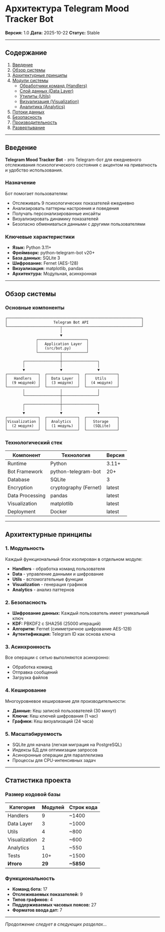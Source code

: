 # Архитектура Telegram Mood Tracker Bot

**Версия:** 1.0
**Дата:** 2025-10-22
**Статус:** Stable

---

## Содержание

1. [Введение](#введение)
2. [Обзор системы](#обзор-системы)
3. [Архитектурные принципы](#архитектурные-принципы)
4. [Модули системы](#модули-системы)
   - [Обработчики команд (Handlers)](#обработчики-команд)
   - [Слой данных (Data Layer)](#слой-данных)
   - [Утилиты (Utils)](#утилиты)
   - [Визуализация (Visualization)](#визуализация)
   - [Аналитика (Analytics)](#аналитика)
5. [Потоки данных](#потоки-данных)
6. [Безопасность](#безопасность)
7. [Производительность](#производительность)
8. [Развертывание](#развертывание)

---

## Введение

**Telegram Mood Tracker Bot** - это Telegram-бот для ежедневного отслеживания психологического состояния с акцентом на приватность и удобство использования.

### Назначение

Бот помогает пользователям:
- Отслеживать 9 психологических показателей ежедневно
- Анализировать паттерны настроения и поведения
- Получать персонализированные инсайты
- Визуализировать динамику показателей
- Безопасно обмениваться данными с другими пользователями

### Ключевые характеристики

- **Язык:** Python 3.11+
- **Фреймворк:** python-telegram-bot v20+
- **База данных:** SQLite 3
- **Шифрование:** Fernet (AES-128)
- **Визуализация:** matplotlib, pandas
- **Архитектура:** Модульная, асинхронная

---

## Обзор системы

### Основные компоненты

```
┌─────────────────────────────────────────────────────────────┐
│                     Telegram Bot API                        │
└────────────────────────┬────────────────────────────────────┘
                         │
                         ▼
              ┌──────────────────────┐
              │   Application Layer  │
              │   (src/bot.py)       │
              └──────────┬───────────┘
                         │
        ┌────────────────┼────────────────┐
        │                │                │
        ▼                ▼                ▼
┌──────────────┐  ┌──────────────┐  ┌──────────────┐
│   Handlers   │  │  Data Layer  │  │    Utils     │
│  (9 модулей) │  │  (3 модуля)  │  │  (4 модуля)  │
└──────────────┘  └──────────────┘  └──────────────┘
        │                │                │
        └────────────────┼────────────────┘
                         │
        ┌────────────────┼────────────────┐
        │                │                │
        ▼                ▼                ▼
┌──────────────┐  ┌──────────────┐  ┌──────────────┐
│Visualization │  │  Analytics   │  │   Storage    │
│  (2 модуля)  │  │  (1 модуль)  │  │   (SQLite)   │
└──────────────┘  └──────────────┘  └──────────────┘
```

### Технологический стек

| Компонент | Технология | Версия |
|-----------|-----------|--------|
| Runtime | Python | 3.11+ |
| Bot Framework | python-telegram-bot | 20+ |
| Database | SQLite | 3 |
| Encryption | cryptography (Fernet) | latest |
| Data Processing | pandas | latest |
| Visualization | matplotlib | latest |
| Deployment | Docker | latest |

---

## Архитектурные принципы

### 1. Модульность

Каждый функциональный блок изолирован в отдельном модуле:
- **Handlers** - обработка команд пользователя
- **Data** - управление данными и шифрование
- **Utils** - вспомогательные функции
- **Visualization** - генерация графиков
- **Analytics** - анализ паттернов

### 2. Безопасность

- **Шифрование данных:** Каждый пользователь имеет уникальный ключ
- **KDF:** PBKDF2 с SHA256 (25000 итераций)
- **Алгоритм:** Fernet (симметричное шифрование AES-128)
- **Аутентификация:** Telegram ID как основа ключа

### 3. Асинхронность

Все операции с сетью выполняются асинхронно:
- Обработка команд
- Отправка сообщений
- Загрузка файлов

### 4. Кеширование

Многоуровневое кеширование для производительности:
- **Данные:** Кеш записей пользователей (30 минут)
- **Ключи:** Кеш ключей шифрования (1 час)
- **Графики:** Кеш визуализаций (24 часа)

### 5. Масштабируемость

- SQLite для начала (легкая миграция на PostgreSQL)
- Индексы БД для оптимизации запросов
- Асинхронные операции для параллелизма
- Процессы для CPU-интенсивных задач

---

## Статистика проекта

### Размер кодовой базы

| Категория | Модулей | Строк кода |
|-----------|---------|------------|
| Handlers | 9 | ~1400 |
| Data Layer | 3 | ~1000 |
| Utils | 4 | ~800 |
| Visualization | 2 | ~600 |
| Analytics | 1 | ~550 |
| Tests | 10+ | ~1500 |
| **Итого** | **29** | **~5850** |

### Функциональность

- **Команд бота:** 17
- **Отслеживаемых показателей:** 9
- **Типов графиков:** 4
- **Поддерживаемых часовых поясов:** 27
- **Форматов ввода дат:** 7

---

_Продолжение следует в следующих разделах..._
